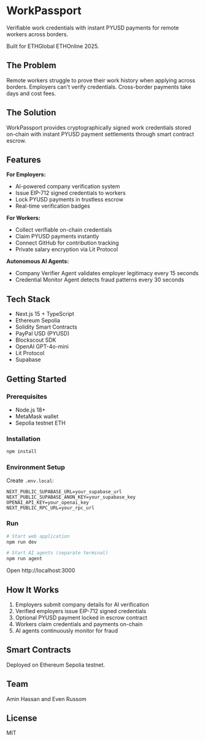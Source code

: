 # WorkPassport

Verifiable work credentials with instant PYUSD payments for remote workers across borders.

Built for ETHGlobal ETHOnline 2025.

## The Problem

Remote workers struggle to prove their work history when applying across borders. Employers can't verify credentials. Cross-border payments take days and cost fees.

## The Solution

WorkPassport provides cryptographically signed work credentials stored on-chain with instant PYUSD payment settlements through smart contract escrow.

## Features

**For Employers:**
- AI-powered company verification system
- Issue EIP-712 signed credentials to workers
- Lock PYUSD payments in trustless escrow
- Real-time verification badges

**For Workers:**
- Collect verifiable on-chain credentials
- Claim PYUSD payments instantly
- Connect GitHub for contribution tracking
- Private salary encryption via Lit Protocol

**Autonomous AI Agents:**
- Company Verifier Agent validates employer legitimacy every 15 seconds
- Credential Monitor Agent detects fraud patterns every 30 seconds

## Tech Stack

- Next.js 15 + TypeScript
- Ethereum Sepolia
- Solidity Smart Contracts
- PayPal USD (PYUSD)
- Blockscout SDK
- OpenAI GPT-4o-mini
- Lit Protocol
- Supabase

## Getting Started

### Prerequisites
- Node.js 18+
- MetaMask wallet
- Sepolia testnet ETH

### Installation
```bash
npm install
```

### Environment Setup

Create `.env.local`:
```env
NEXT_PUBLIC_SUPABASE_URL=your_supabase_url
NEXT_PUBLIC_SUPABASE_ANON_KEY=your_supabase_key
OPENAI_API_KEY=your_openai_key
NEXT_PUBLIC_RPC_URL=your_rpc_url
```

### Run
```bash
# Start web application
npm run dev

# Start AI agents (separate terminal)
npm run agent
```

Open http://localhost:3000

## How It Works

1. Employers submit company details for AI verification
2. Verified employers issue EIP-712 signed credentials
3. Optional PYUSD payment locked in escrow contract
4. Workers claim credentials and payments on-chain
5. AI agents continuously monitor for fraud

## Smart Contracts

Deployed on Ethereum Sepolia testnet.

## Team

Amin Hassan and Even Russom

## License

MIT